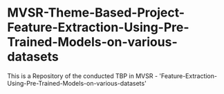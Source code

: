 # MVSR-Theme-Based-Project-Feature-Extraction-Using-Pre-Trained-Models-on-various-datasets
This is a Repository of the conducted TBP in MVSR - 'Feature-Extraction-Using-Pre-Trained-Models-on-various-datasets'
